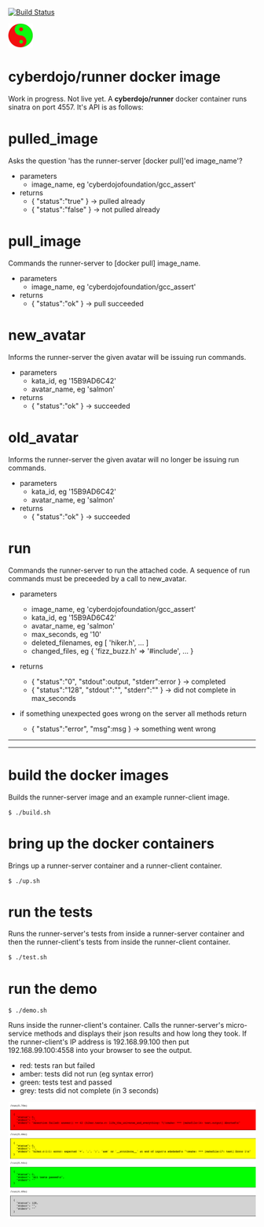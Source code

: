 
[![Build Status](https://travis-ci.org/cyber-dojo/runner.svg?branch=master)](https://travis-ci.org/cyber-dojo/runner)

<img src="https://raw.githubusercontent.com/cyber-dojo/nginx/master/images/home_page_logo.png" alt="cyber-dojo yin/yang logo" width="50px" height="50px"/>

# cyberdojo/runner docker image

Work in progress. Not live yet.
A **cyberdojo/runner** docker container runs sinatra on port 4557.
It's API is as follows:

# pulled_image
Asks the question 'has the runner-server [docker pull]'ed image_name'?
- parameters
  * image_name, eg 'cyberdojofoundation/gcc_assert'
- returns
  * { "status":"true"  } -> pulled already
  * { "status":"false" } -> not pulled already

# pull_image
Commands the runner-server to [docker pull] image_name.
- parameters
  * image_name, eg 'cyberdojofoundation/gcc_assert'
- returns
  * { "status":"ok" } -> pull succeeded

# new_avatar
Informs the runner-server the given avatar will be issuing run commands.
- parameters
  * kata_id, eg '15B9AD6C42'
  * avatar_name, eg 'salmon'
- returns
  * { "status":"ok" } -> succeeded

# old_avatar
Informs the runner-server the given avatar will no longer be issuing run commands.
- parameters
  * kata_id, eg '15B9AD6C42'
  * avatar_name, eg 'salmon'
- returns
  * { "status":"ok" } -> succeeded

# run
Commands the runner-server to run the attached code.
A sequence of run commands must be preceeded by a call to new_avatar.
- parameters
  * image_name, eg 'cyberdojofoundation/gcc_assert'
  * kata_id, eg '15B9AD6C42'
  * avatar_name, eg 'salmon'
  * max_seconds, eg '10'
  * deleted_filenames, eg [ 'hiker.h', ... ]
  * changed_files, eg { 'fizz_buzz.h' => '#include', ... }
- returns
  * { "status":"0",   "stdout":output, "stderr":error } -> completed
  * { "status":"128", "stdout":"", "stderr":"" } -> did not complete in max_seconds

- if something unexpected goes wrong on the server all methods return
  * { "status":"error", "msg":msg } -> something went wrong


- - - -
- - - -

# build the docker images
Builds the runner-server image and an example runner-client image.
```
$ ./build.sh
```

# bring up the docker containers
Brings up a runner-server container and a runner-client container.

```
$ ./up.sh
```

# run the tests
Runs the runner-server's tests from inside a runner-server container
and then the runner-client's tests from inside the runner-client container.
```
$ ./test.sh
```

# run the demo
```
$ ./demo.sh
```
Runs inside the runner-client's container.
Calls the runner-server's micro-service methods
and displays their json results and how long they took.
If the runner-client's IP address is 192.168.99.100 then put
192.168.99.100:4558 into your browser to see the output.
- red: tests ran but failed
- amber: tests did not run (eg syntax error)
- green: tests test and passed
- grey: tests did not complete (in 3 seconds)

![Alt text](red_amber_green_demo.png?raw=true "title")


